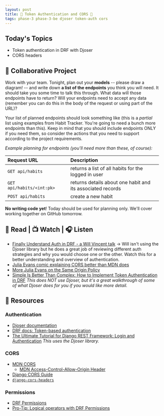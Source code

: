 ```yaml
---
layout: post
title: 🐻 Token Authentication and CORS 🐻
tags: phase-3 phase-3-be djoser token-auth cors
---
```


## Today's Topics

- Token authentication in DRF with Djoser
- CORS headers

## 🎯 Collaborative Project

Work with your team. Tonight, plan out your **models** -- please draw a diagram! -- and write down **a list of the endpoints** you think you will need. It should take you some time to talk this through. What data will those endpoints have to return? Will your endpoints need to accept any data (remember you can do this in the body of the request or using part of the URL)?

Your list of planned endpoints should look something like (this is a _partial_ list using examples from Habit Tracker. You're going to need a bunch more endpoints than this). Keep in mind that you should include endpoints ONLY if you need them, so consider the actions that you need to support according to the project requirements.

_Example planning for endpoints (you'll need more than these, of course):_

| **Request URL**             |   	| **Description**                                            	|
|:---------------------------	| ---	|:------------------------------------------------------------	|
| `GET api/habits`          	|   	| returns a list of all habits for the logged in user        	|
| `GET api/habits/<int:pk>` 	|   	| returns details about one habit and its associated records 	|
| `POST api/habits`         	|   	| create a new habit                                         	|

**No writing code yet**! Today should be used for planning only. We'll cover working together on GitHub tomorrow.

## 📖 Read | 📺 Watch | 🎧 Listen

- [Finally Understand Auth in DRF - a Will Vincent talk](https://www.youtube.com/watch?v=pY-oje5b5Qk) -> Will isn't using the Djoser library but he does a great job of reviewing different auth strategies and why you would choose one or the other. Watch this for a better understanding and overview of authentication.
- [Julia Evans comic explaining CORS better than MDN does](https://twitter.com/b0rk/status/1162392625057583104?lang=en)
- [More Julia Evans on the Same Origin Policy](https://twitter.com/b0rk/status/1155493682885341184)
- [Simple Is Better Than Complex: How to Implement Token Authentication in DRF](https://simpleisbetterthancomplex.com/tutorial/2018/11/22/how-to-implement-token-authentication-using-django-rest-framework.html) _This does NOT use Djoser, but it's a great walkthrough of some of what Djoser does for you if you would like more detail._

## 🔖 Resources

### Authentication

- [Djoser documentation](https://djoser.readthedocs.io/en/latest/)
- [DRF docs: Token-based authentication](https://www.django-rest-framework.org/api-guide/authentication/#tokenauthentication)
- [The Ultimate Tutorial for Django REST Framework: Login and Authentication](https://sunscrapers.com/blog/django-rest-framework-login-and-authentication/) _This uses the Djoser library._

### CORS

- [MDN CORS](https://developer.mozilla.org/en-US/docs/Web/HTTP/CORS)
    - [MDN Access-Control-Allow-Origin Header](https://developer.mozilla.org/en-US/docs/Web/HTTP/Headers/Access-Control-Allow-Origin)
- [Django CORS Guide](https://www.stackhawk.com/blog/django-cors-guide/)
- [`django-cors-headers`](https://github.com/adamchainz/django-cors-headers)

### Permissions

- [DRF Permissions](https://www.django-rest-framework.org/api-guide/permissions/)
- [Pro-Tip: Logical operators with DRF Permissions](https://www.revsys.com/tidbits/tip-about-drf-permissions/)
